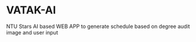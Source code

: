 # VATAK-AI
NTU Stars AI based WEB APP to generate schedule based on degree audit image and user input
